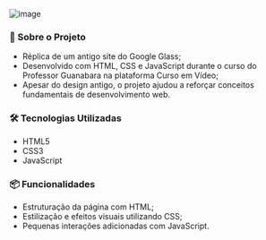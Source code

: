 ![image](https://github.com/user-attachments/assets/d0c70462-7fab-4ca3-9121-13b218e4e22c)


### 📂 Sobre o Projeto

* Réplica de um antigo site do Google Glass;
* Desenvolvido com HTML, CSS e JavaScript durante o curso do Professor Guanabara na plataforma Curso em Vídeo;
* Apesar do design antigo, o projeto ajudou a reforçar conceitos fundamentais de desenvolvimento web.
  
### 🛠 Tecnologias Utilizadas

* HTML5
* CSS3
* JavaScript
  
### 📦 Funcionalidades

* Estruturação da página com HTML;
* Estilização e efeitos visuais utilizando CSS;
* Pequenas interações adicionadas com JavaScript.
